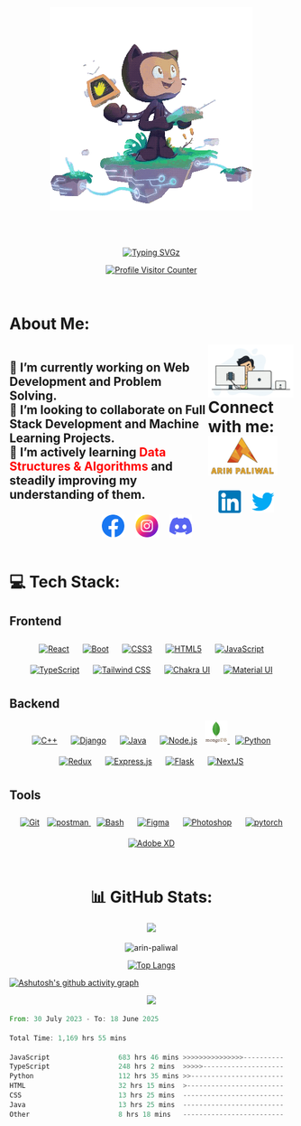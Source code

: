 <div align="center">
        <a href=""><img src="/assets/readme.gif" /></a>
</div>

<br><br>

 <div align="center">

[![Typing SVGz](https://readme-typing-svg.herokuapp.com?font=Lexend&size=32&duration=3500&pause=500&color=3A67CA&center=true&width=435&lines=Hi%2C+👋+I+am+Arin+Paliwal;An+Engineering+Student;A+Full+Stack+Web+Developer;UI/UX+Developer;DSA+Learner)]()

 </div>
 
 <div align="center">
  
 [![Profile Visitor Counter](https://visitcount.itsvg.in/api?id=arin-paliwal&label=Profile%20Views&color=6&icon=2)](https://visitcount.itsvg.in)
  
<br>
  
 </div>
 
 
# About Me:

<div align="center">
    <div style="float: left; text-align: left; width: 70%;">
        <h2>🔭 I’m currently working on Web Development and Problem Solving.<br>👯 I’m looking to collaborate on Full Stack Development and Machine Learning Projects.<br>🌱 I’m actively learning <span style="color:red">Data Structures & Algorithms</span> and steadily improving my understanding of them.</h2>
    </div>
    <div style="float: right; text-align: right; width: 30%;">
        <img align="right" alt="coding" width="400" src="https://raw.githubusercontent.com/rajpratyush/rajpratyush/master/me_1.gif">
    </div>
</div>
        
# Connect with me:&nbsp;&nbsp;&nbsp;&nbsp;<a href="https://portfolio-arin.netlify.app/" target="_blank" ><img src="arinLogo.png" height="70" /></a>

<div align="center";style="display: flex; align-items:center; justify-content: center; gap: 20px;">
    <a href="https://linkedin.com/in/arinpaliwal"target="_blank"><img src="/assets/linkedin.png" height="40" /></a>&nbsp;&nbsp;&nbsp;&nbsp;
    <a href="https://twitter.com/arin_paliwal"target="_blank"><img src="/assets/twitter.png" height="40" /></a>&nbsp;&nbsp;&nbsp;&nbsp;
    <a href="https://facebook.com/paliwal.arin"target="_blank"><img src="/assets/facebook.png" height="40" /></a>&nbsp;&nbsp;&nbsp;&nbsp;
    <a href="https://www.instagram.com/arin.paliwal/"target="_blank"><img src="/assets/instagram.png" height="40" /></a>&nbsp;&nbsp;&nbsp;&nbsp;
    <a href="https://discord.gg/rASr9bPbkb"target="_blank"><img src="/assets/discord.png" height="40" /></a>&nbsp;&nbsp;&nbsp;&nbsp;
</div>

<br>

# 💻 Tech Stack:

## Frontend

<div align="center">  
<a href="https://reactjs.org/" target="_blank"><img style="margin: 10px" src="https://profilinator.rishav.dev/skills-assets/react-original-wordmark.svg" alt="React" height="50" /></a>  
<a href="https://getbootstrap.com/docs/3.4/javascript/" target="_blank"><img style="margin: 10px" src="https://profilinator.rishav.dev/skills-assets/bootstrap-plain.svg" alt="Boot" height="50" /></a>  
<a href="https://www.w3schools.com/css/" target="_blank"><img style="margin: 10px" src="https://profilinator.rishav.dev/skills-assets/css3-original-wordmark.svg" alt="CSS3" height="50" /></a>  
<a href="https://en.wikipedia.org/wiki/HTML5" target="_blank"><img style="margin: 10px" src="https://profilinator.rishav.dev/skills-assets/html5-original-wordmark.svg" alt="HTML5" height="50" /></a>  
<a href="https://www.javascript.com/" target="_blank"><img style="margin: 10px" src="https://profilinator.rishav.dev/skills-assets/javascript-original.svg" alt="JavaScript" height="50" /></a>  
<a href="https://www.typescriptlang.org/" target="_blank"><img style="margin: 10px" src="https://profilinator.rishav.dev/skills-assets/typescript-original.svg" alt="TypeScript" height="50" /></a>  
<a href="https://www.tailwindcss.com/" target="_blank"><img style="margin: 10px" src="https://profilinator.rishav.dev/skills-assets/tailwindcss.svg" alt="Tailwind CSS" height="50" /></a>  
<a href="https://chakra-ui.com/" target="_blank"><img style="margin: 10px" src="https://profilinator.rishav.dev/skills-assets/chakraui.png" alt="Chakra UI" height="50" /></a>  
<a href="https://mui.com/" target="_blank"><img style="margin: 10px" src="https://profilinator.rishav.dev/skills-assets/mui.png" alt="Material UI" height="50" /></a>  
</div>

## Backend

<div align="center">  
<a href="https://www.cplusplus.com/" target="_blank"><img style="margin: 10px" src="https://profilinator.rishav.dev/skills-assets/cplusplus-original.svg" alt="C++" height="50" /></a>  
<a href="https://www.djangoproject.com/" target="_blank"><img style="margin: 10px" src="https://profilinator.rishav.dev/skills-assets/django-original.svg" alt="Django" height="50" /></a>  
<a href="https://www.java.com/" target="_blank"><img style="margin: 10px" src="https://profilinator.rishav.dev/skills-assets/java-original-wordmark.svg" alt="Java" height="50" /></a>  
<a href="https://nodejs.org/" target="_blank"><img style="margin: 10px" src="https://profilinator.rishav.dev/skills-assets/nodejs-original-wordmark.svg" alt="Node.js" height="50" /></a>  
<a href="https://www.mongodb.com/" target="_blank" rel="noreferrer"> <img src="https://raw.githubusercontent.com/devicons/devicon/master/icons/mongodb/mongodb-original-wordmark.svg" alt="mongodb" width="40" height="40"/> </a>
<a href="https://www.python.org/" target="_blank"><img style="margin: 10px" src="https://profilinator.rishav.dev/skills-assets/python-original.svg" alt="Python" height="50" /></a>  
<a href="https://redux.js.org/" target="_blank"><img style="margin: 10px" src="https://profilinator.rishav.dev/skills-assets/redux-original.svg" alt="Redux" height="50" /></a>  
<a href="https://expressjs.com/" target="_blank"><img style="margin: 10px" src="https://profilinator.rishav.dev/skills-assets/express-original-wordmark.svg" alt="Express.js" height="50" /></a>  
<a href="https://flask.palletsprojects.com/" target="_blank"><img style="margin: 10px" src="https://profilinator.rishav.dev/skills-assets/flask.png" alt="Flask" height="50" /></a>  
<a href="https://nextjs.org/" target="_blank"><img style="margin: 10px" src="https://profilinator.rishav.dev/skills-assets/nextjs.png" alt="NextJS" height="50" /></a>  
</div>

## Tools

<div align="center">  
<a href="https://github.com/" target="_blank"><img style="margin: 10px" src="https://profilinator.rishav.dev/skills-assets/git-scm-icon.svg" alt="Git" height="50" /></a>  
<a href="https://postman.com" target="_blank" rel="noreferrer"> <img src="https://www.vectorlogo.zone/logos/getpostman/getpostman-icon.svg" alt="postman"  height="50"/> </a>
<a href="https://www.gnu.org/software/bash/" target="_blank"><img style="margin: 10px" src="https://profilinator.rishav.dev/skills-assets/gnu_bash-icon.svg" alt="Bash" height="50" /></a>  
<a href="https://www.figma.com/" target="_blank"><img style="margin: 10px" src="https://profilinator.rishav.dev/skills-assets/figma-icon.svg" alt="Figma" height="50" /></a>  
<a href="https://www.adobe.com/in/products/photoshop.html" target="_blank"><img style="margin: 10px" src="https://profilinator.rishav.dev/skills-assets/photoshop-plain.svg" alt="Photoshop" height="50" /></a>  
<a href="https://pytorch.org/" target="_blank"><img style="margin: 10px" src="https://profilinator.rishav.dev/skills-assets/pytorch-icon.svg" alt="pytorch" height="50" /></a>  
<a href="https://www.adobe.com/in/products/xd.html" target="_blank"><img style="margin: 10px" src="https://profilinator.rishav.dev/skills-assets/adobexd.png" alt="Adobe XD" height="50" /></a>  
</div>

<div align="center">
 <br>

# 📊 GitHub Stats:

![](https://github-readme-stats.vercel.app/api?username=arin-paliwal&theme=material-palenight&hide_border=true&include_all_commits=true&count_private=true)<br/>

<p><img align="center" src="https://github-readme-streak-stats.herokuapp.com/?user=arin-paliwal&layout=compact&theme=material-palenight&hide_border=true&hide=Jupyter%20Notebook&langs_count=8" alt="arin-paliwal" /></p>

[![Top Langs](https://github-readme-stats.vercel.app/api/top-langs/?username=arin-paliwal&exclude_repo=arin-paliwal.Diabetes-Prediction-System&layout=compact&theme=material-palenight&hide_border=true&hide=Jupyter%20Notebook&langs_count=8&card_width=500&card_height=500)](https://github.com/arin-paliwal/arin-paliwal)

</div>

[![Ashutosh's github activity graph](https://github-readme-activity-graph.vercel.app/graph?username=arin-paliwal&bg_color=292d3e&color=ffffff&line=d89dfc&point=f0f0f0&area=true&hide_border=true)]()

<div align="center">

![](https://quotes-github-readme.vercel.app/api?type=horizontal&theme=merko)

</div>

<!--START_SECTION:waka-->

```rust
From: 30 July 2023 - To: 18 June 2025

Total Time: 1,169 hrs 55 mins

JavaScript                 683 hrs 46 mins >>>>>>>>>>>>>>>----------   58.03 %
TypeScript                 248 hrs 2 mins  >>>>>--------------------   21.05 %
Python                     112 hrs 35 mins >>-----------------------   09.56 %
HTML                       32 hrs 15 mins  >------------------------   02.74 %
CSS                        13 hrs 25 mins  -------------------------   01.14 %
Java                       13 hrs 25 mins  -------------------------   01.14 %
Other                      8 hrs 18 mins   -------------------------   00.71 %
```

<!--END_SECTION:waka-->
